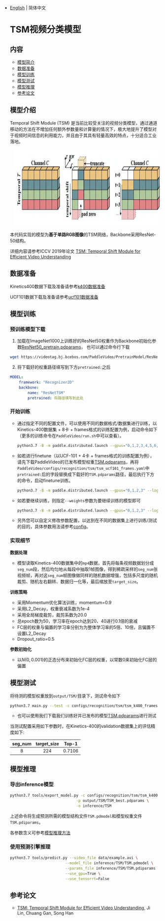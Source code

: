 - [English](../../../en/model_zoo/recognition/tsm.md) | 简体中文

  # TSM视频分类模型

  ## 内容

  - [模型简介](#模型简介)
  - [数据准备](#数据准备)
  - [模型训练](#模型训练)
  - [模型测试](#模型测试)
  - [模型推理](#模型推理)
  - [参考论文](#参考论文)

  ## 模型介绍

  Temporal Shift Module (TSM) 是当前比较受关注的视频分类模型，通过通道移动的方法在不增加任何额外参数量和计算量的情况下，极大地提升了模型对于视频时间信息的利用能力，并且由于其具有轻量高效的特点，十分适合工业落地。

  <div align="center">
  <img src="../../../images/tsm_architecture.png" height=250 width=700 hspace='10'/> <br />
  </div>

  

  本代码实现的模型为**基于单路RGB图像**的TSM网络，Backbone采用ResNet-50结构。

  详细内容请参考ICCV 2019年论文 [TSM: Temporal Shift Module for Efficient Video Understanding](https://arxiv.org/pdf/1811.08383.pdf)

  ## 数据准备

  Kinetics400数据下载及准备请参考[k400数据准备](../../dataset/K400.md)

  UCF101数据下载及准备请参考[ucf101数据准备](../../dataset/ucf101.md)


  ## 模型训练

  ### 预训练模型下载

  1. 加载在ImageNet1000上训练好的ResNet50权重作为Backbone初始化参数[ResNet50_pretrain.pdparams](https://videotag.bj.bcebos.com/PaddleVideo/PretrainModel/ResNet50_pretrain.pdparams)，
     也可以通过命令行下载

  ```bash
  wget https://videotag.bj.bcebos.com/PaddleVideo/PretrainModel/ResNet50_pretrain.pdparams
  ```

  2. 将下载好的权重路径填写到下方`pretrained:`之后

  ```yaml
  MODEL:
      framework: "Recognizer2D"
      backbone:
          name: "ResNetTSM"
          pretrained: 将路径填写到此处
  ```

  ### 开始训练

  - 通过指定不同的配置文件，可以使用不同的数据格式/数据集进行训练，以Kinetics-400数据集 + 8卡 + frames格式的训练配置为例，启动命令如下（更多的训练命令在`PaddleVideo/run.sh`中可以查看）。

    ```bash
    python3.7 -B -m paddle.distributed.launch --gpus="0,1,2,3,4,5,6,7,8" --log_dir=log_tsm main.py  --validate -c configs/recognition/tsm/tsm_k400_frames.yaml
    ```

  - 如若进行finetune（以UCF-101 + 4卡 + frames格式的训练配置为例），请先下载PaddleVideo的已发布模型权重[TSM.pdparams](https://videotag.bj.bcebos.com/PaddleVideo/TSM/TSM.pdparams)，再将`PaddleVideo/configs/recognition/tsm/tsm_ucf101_frames.yaml`中`pretrained:`后的字段替换成下载好的`TSM.pdparams`路径，最后执行下方的命令，启动finetune训练。

    ```bash
    python3.7 -B -m paddle.distributed.launch --gpus="0,1,2,3" --log_dir=log_tsm main.py  --validate -c configs/recognition/tsm/tsm_ucf101_frames.yaml
    ```

  - 如若要继续训练，则指定`--weights`参数为要继续训练的模型即可

    ```bash
    python3.7 -B -m paddle.distributed.launch --gpus="0,1,2,3" --log_dir=log_tsm main.py  --validate -c configs/recognition/tsm/tsm_ucf101_frames.yaml --weights resume_model.pdparams
    ```

  - 另外您可以自定义修改参数配置，以达到在不同的数据集上进行训练/测试的目的，具体参数用法请参考[config](../../tutorials/config.md)。


  ### 实现细节

  **数据处理**

  - 模型读取Kinetics-400数据集中的`mp4`数据，首先将每条视频数据划分成`seg_num`段，然后均匀地从每段中抽取1帧图像，得到稀疏采样的`seg_num`张视频帧，再对这`seg_num`帧图像做同样的随机数据增强，包括多尺度的随机裁剪、随机左右翻转、数据归一化等，最后缩放至`target_size`。

  **训练策略**

  *  采用Momentum优化算法训练，momentum=0.9
  *  采用L2_Decay，权重衰减系数为1e-4
  *  采用全局梯度裁剪，裁剪系数为20.0
  *  总epoch数为50，学习率在epoch达到20、40进行0.1倍的衰减
  *  FC层的权重与偏置的学习率分别为为整体学习率的5倍、10倍，且偏置不设置L2_Decay
  *  Dropout_ratio=0.5

  **参数初始化**

  - 以$N(0,0.001)$的正态分布来初始化FC层的权重，以常数0来初始化FC层的偏置

  ## 模型测试

  将待测的模型权重放到`output/TSM/`目录下，测试命令如下

  ```bash
  python3.7 main.py --test -c configs/recognition/tsm/tsm_k400_frames.yaml --weights output/TSM/TSM_best.pdparams
  ```

  - 也可以使用我们下载我们训练好并已发布的模型[TSM.pdparams](https://videotag.bj.bcebos.com/PaddleVideo/TSM/TSM.pdparams)进行测试


  当测试配置采用如下参数时，在Kinetics-400的validation数据集上的评估精度如下:

  | seg\_num | target\_size | Top-1  |
  | :------: | :----------: | :----: |
  |    8     |     224      | 0.7106 |

  ## 模型推理

  ### 导出inference模型

  ```bash
  python3.7 tools/export_model.py -c configs/recognition/tsm/tsm_k400_frames.yaml \
                                -p output/TSM/TSM_best.pdparams \
                                -o inference/TSM
  ```

  上述命令将生成预测所需的模型结构文件`TSM.pdmodel`和模型权重文件`TSM.pdiparams`。

  各参数含义可参考[模型推理方法](https://github.com/PaddlePaddle/PaddleVideo/blob/release/2.0/docs/zh-CN/start.md#2-%E6%A8%A1%E5%9E%8B%E6%8E%A8%E7%90%86)

  ### 使用预测引擎推理

  ```bash
  python3.7 tools/predict.py --video_file data/example.avi \
                           --model_file inference/TSM/TSM.pdmodel \
                           --params_file inference/TSM/TSM.pdiparams \
                           --use_gpu=True \
                           --use_tensorrt=False
  ```

  ## 参考论文

  - [TSM: Temporal Shift Module for Efficient Video Understanding](https://arxiv.org/pdf/1811.08383.pdf), Ji Lin, Chuang Gan, Song Han

  
